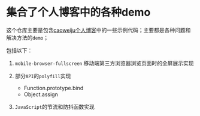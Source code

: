 # 集合了个人博客中的各种demo

这个仓库主要是包含[caoweiju个人博客](https://www.caoweiju.com/)中的一些示例代码；主要都是各种问题和解决方法的`demo`；

包括以下：
1. `mobile-browser-fullscreen`
    移动端第三方浏览器浏览页面时的全屏展示实现

2. 部分`API`的`polyfill`实现
    * Function.prototype.bind
    * Object.assign

3. `JavaScript`的节流和防抖函数实现
